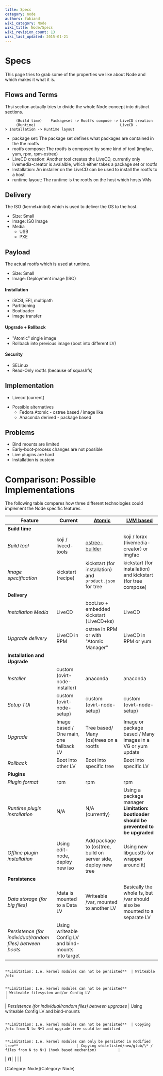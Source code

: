 ```yaml
---
title: Specs
category: node
authors: fabiand
wiki_category: Node
wiki_title: Node/Specs
wiki_revision_count: 13
wiki_last_updated: 2015-01-21
---
```


# Specs

This page tries to grab some of the properties we like about Node and which makes it what it is.

## Flows and Terms

Thsi section actually tries to divide the whole Node concept into distinct sections.

         (Build time)    Packageset -> Rootfs compose -> LiveCD creation
         (Runtime)                                       LiveCD -> Installation -> Runtime layout

*   package set: The package set defines what packages are contained in the the rootfs
*   rootfs compose: The rootfs is composed by some kind of tool (imgfac, yum, rpm, rpm-ostree)
*   LiveCD creation: Another tool creates the LiveCD, currently only livemedia-creator is avaialble, which either takes a package set or rootfs
*   Installation: An installer on the LiveCD can be used to install the rootfs to a host
*   runtime layout: The runtime is the rootfs on the host which hosts VMs

## Delivery

The ISO (kernel+initrd) which is used to deliver the OS to the host.

*   Size: Small
*   Image: ISO Image
*   Media
    -   USB
    -   PXE

## Payload

The actual rootfs which is used at runtime.

*   Size: Small
*   Image: Deployment image (ISO)

#### Installation

*   iSCSI, EFI, multipath
*   Partitioning
*   Bootloader
*   Image transfer

#### Upgrade + Rollback

*   "Atomic" single image
*   Rollback into previous image (boot into different LV)

#### Security

*   SELinux
*   Read-Only rootfs (because of squashfs)

## Implementation

*   Livecd (current)

<!-- -->

*   Possible alternatives
    -   Fedora Atomic - ostree based / image like
    -   Anaconda derived - package based

## Problems

*   Bind mounts are limited
*   Early-boot-process changes are not possible
*   Live plugins are hard
*   Installation is custom

# Comparison: Possible Implementations

The following table compares how three different technologies could implement the Node specific features.

| Feature                                                      | Current                                                  | [Atomic](http://www.projectatomic.io/)                                                              | [LVM based](https://github.com/fabiand/imgbased/)                                     |
|--------------------------------------------------------------|----------------------------------------------------------|-----------------------------------------------------------------------------------------------------|---------------------------------------------------------------------------------------|
| **Build time**                                               |
| *Build tool*                                                 | koji / livecd-tools                                      | [ostree-builder](http://www.projectatomic.io/blog/2014/04/build-your-own-atomic-host-on-fedora-20/) | koji / lorax (livemedia-creator) or imgfac                                            |
| *Image specification*                                        | kickstart (recipe)                                       | kickstart (for installation) and `product.json` for tree                                            | kickstart (for installation) and kickstart (for tree compose)                         |
| **Delivery**                                                 |
| *Installation Media*                                         | LiveCD                                                   | boot.iso + embedded kickstart (LiveCD+ks)                                                           | LiveCD                                                                                |
| *Upgrade delivery*                                           | LiveCD in RPM                                            | ostree in RPM or with "Atomic Manager"                                                              | LiveCD in RPM or yum                                                                  |
| **Installation and Upgrade**                                 |
| *Installer*                                                  | custom (ovirt-node-installer)                            | anaconda                                                                                            | anaconda                                                                              |
| *Setup TUI*                                                  | custom (ovirt-node-setup)                                | custom (ovirt-node-setup)                                                                           | custom (ovirt-node-setup)                                                             |
| *Upgrade*                                                    | Image based / One main, one fallback LV                  | Tree based/ Many (os)trees on a rootfs                                                              | Image or package based / Many images in a VG or yum update                            |
| *Rollback*                                                   | Boot into other LV                                       | Boot into specific tree                                                                             | Boot into specific LV                                                                 |
| **Plugins**                                                  |
| *Plugin format*                                              | rpm                                                      | rpm                                                                                                 | rpm                                                                                   |
| *Runtime plugin installation*                                | N/A                                                      | N/A (currently)                                                                                     | Using a package manager **Limitation: bootloader should be prevented to be upgraded** |
| *Offline plugin installation*                                | Using edit-node, deploy new iso                          | Add package to (os)tree, build on server side, deploy new tree                                      | Using new libguestfs (or wrapper around it)                                           |
| **Persistence**                                              |
| *Data storage (for big files)*                               | /data is mounted to a Data LV                            | Writeable /var, mounted to another LV                                                               | Basically the whole fs, but /var should also be mounted to a separate LV              |
| *Persistence (for individual/random files) between boots*    | Using writeable Config LV and bind-mounts into target    

                                                                **Limitation: I.e. kernel modules can not be persisted**  | Writeable /etc                                                                                      

                                                                                                                           **Limitation: I.e. kernel modules can not be persisted**                                             | Writeable filesystem and/or Config LV                                                 |
| *Persistence (for individual/random files) between upgrades* | Using writeable Config LV and bind-mounts                

                                                                **Limitation: I.e. kernel modules can not be persisted**  | Copying /etc from N to N+1 and upgrade tree could be modified                                       

                                                                                                                           **Limitation: I.e. kernel modules can only be persisted in modified tree**                           | Copying whitelisted/new/glob/\* / files from N to N+1 (hook based mechanism)          |
| **\1**                                                      |                                                          |                                                                                                     |                                                                                       |

[Category: Node](Category: Node)
